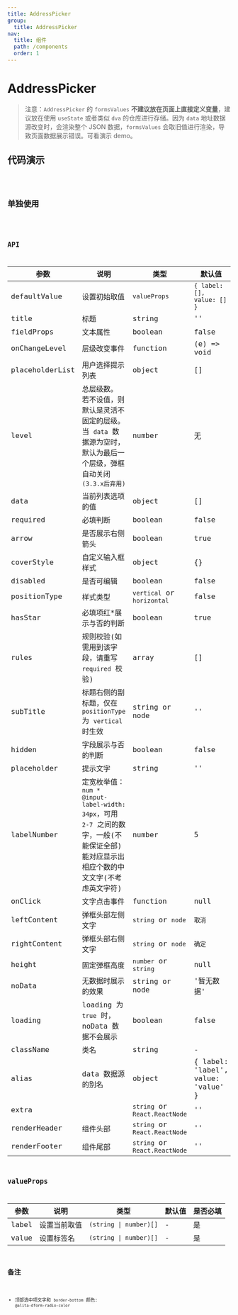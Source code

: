 ```yaml
---
title: AddressPicker
group:
  title: AddressPicker
nav:
  title: 组件
  path: /components
  order: 1
---
```


# AddressPicker

> 注意：`AddressPicker` 的 `formsValues` **不建议放在页面上直接定义变量**，建议放在使用 `useState` 或者类似 `dva` 的仓库进行存储。因为 `data` 地址数据源改变时，会渲染整个 JSON 数据，`formsValues` 会取旧值进行渲染，导致页面数据展示错误。可看演示 demo。

## 代码演示

<code src="./demo/index.tsx" />

## 单独使用

<code src="./demo/single.tsx" />

## API

| 参数            | 说明                                                                                                                                  | 类型                          | 默认值                             | 是否必填     |
| --------------- | ------------------------------------------------------------------------------------------------------------------------------------- | ----------------------------- | ---------------------------------- | ------------ |
| defaultValue    | 设置初始取值                                                                                                                          | `valueProps`                  | `{ label: [], value: [] }`         | 否           |
| title           | 标题                                                                                                                                  | string                        | ''                                 | 是           |
| fieldProps      | 文本属性                                                                                                                              | boolean                       | false                              | 是           |
| onChangeLevel   | 层级改变事件                                                                                                                          | function                      | (e) => void                        | 否           |
| placeholderList | 用户选择提示列表                                                                                                                      | object                        | []                                 | 是           |
| level           | 总层级数。 若不设值，则默认是灵活不固定的层级。当 `data` 数据源为空时，默认为最后一个层级，弹框自动关闭 `(3.3.x后弃用)`               | number                        | 无                                 | 否           |
| data            | 当前列表选项的值                                                                                                                      | object                        | []                                 | 是           |
| required        | 必填判断                                                                                                                              | boolean                       | false                              | 否           |
| arrow           | 是否展示右侧箭头                                                                                                                      | boolean                       | true                               | 否           |
| coverStyle      | 自定义输入框样式                                                                                                                      | object                        | {}                                 | 否           |
| disabled        | 是否可编辑                                                                                                                            | boolean                       | false                              | 否           |
| positionType    | 样式类型                                                                                                                              | `vertical` or `horizontal`    | false                              | `horizontal` |
| hasStar         | 必填项红\*展示与否的判断                                                                                                              | boolean                       | true                               | 否           |
| rules           | 规则校验(如需用到该字段，请重写 `required` 校验)                                                                                      | array                         | []                                 | 否           |
| subTitle        | 标题右侧的副标题，仅在 `positionType` 为 `vertical` 时生效                                                                            | string or node                | ''                                 | 否           |
| hidden          | 字段展示与否的判断                                                                                                                    | boolean                       | false                              | 否           |
| placeholder     | 提示文字                                                                                                                              | string                        | ''                                 | 否           |
| labelNumber     | 定宽枚举值：`num * @input-label-width: 34px`，可用 `2-7` 之间的数字，一般(不能保证全部)能对应显示出相应个数的中文文字(不考虑英文字符) | number                        | 5                                  | 否           |
| onClick         | 文字点击事件                                                                                                                          | function                      | null                               | 否           |
| leftContent     | 弹框头部左侧文字                                                                                                                      | `string` or `node`            | `取消`                             | 否           |
| rightContent    | 弹框头部右侧文字                                                                                                                      | `string` or `node`            | `确定`                             | 否           |
| height          | 固定弹框高度                                                                                                                          | `number` or `string`          | null                               | 否           |
| noData          | 无数据时展示的效果                                                                                                                    | string or node                | '暂无数据'                         | 否           |
| loading         | loading 为 `true` 时，noData 数据不会展示                                                                                             | boolean                       | false                              | 否           |
| className       | 类名                                                                                                                                  | string                        | -                                  | 否           |
| alias           | data 数据源的别名                                                                                                                     | object                        | { label: 'label', value: 'value' } | 否           |
| extra           |                                                                                                                                       | `string` or `React.ReactNode` | ''                                 | 否           |
| renderHeader    | 组件头部                                                                                                                              | `string` or `React.ReactNode` | ''                                 | 否           |
| renderFooter    | 组件尾部                                                                                                                              | `string` or `React.ReactNode` | ''                                 | 否           |

## valueProps

| 参数  | 说明         | 类型                   | 默认值 | 是否必填 |
| ----- | ------------ | ---------------------- | ------ | -------- |
| label | 设置当前取值 | `(string \| number)[]` | -      | 是       |
| value | 设置标签名   | `(string \| number)[]` | -      | 是       |

## 备注

- 顶部选中项文字和 `border-bottom` 颜色: `@alita-dform-radio-color`
